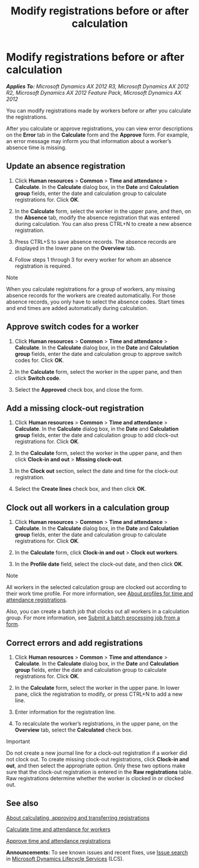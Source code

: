 ﻿---
title: Modify registrations before or after calculation
TOCTitle: Modify registrations before or after calculation
ms:assetid: fdf60b94-ce2d-44ba-a43e-cfa27e86d127
ms:mtpsurl: https://technet.microsoft.com/en-us/library/Aa573440(v=AX.60)
ms:contentKeyID: 43976733
ms.date: 04/18/2014
mtps_version: v=AX.60
f1_keywords:
- absence
- clock-out
- missing
- calculate
- edit
---

# Modify registrations before or after calculation 


_**Applies To:** Microsoft Dynamics AX 2012 R3, Microsoft Dynamics AX 2012 R2, Microsoft Dynamics AX 2012 Feature Pack, Microsoft Dynamics AX 2012_

You can modify registrations made by workers before or after you calculate the registrations.

After you calculate or approve registrations, you can view error descriptions on the **Error** tab in the **Calculate** form and the **Approve** form. For example, an error message may inform you that information about a worker’s absence time is missing.

## Update an absence registration

1.  Click **Human resources** \> **Common** \> **Time and attendance** \> **Calculate**. In the **Calculate** dialog box, in the **Date** and **Calculation group** fields, enter the date and calculation group to calculate registrations for. Click **OK**.

2.  In the **Calculate** form, select the worker in the upper pane, and then, on the **Absence** tab, modify the absence registration that was entered during calculation. You can also press CTRL+N to create a new absence registration.

3.  Press CTRL+S to save absence records. The absence records are displayed in the lower pane on the **Overview** tab.

4.  Follow steps 1 through 3 for every worker for whom an absence registration is required.


> [!NOTE]
> <P>When you calculate registrations for a group of workers, any missing absence records for the workers are created automatically. For those absence records, you only have to select the absence codes. Start times and end times are added automatically during calculation.</P>



## Approve switch codes for a worker

1.  Click **Human resources** \> **Common** \> **Time and attendance** \> **Calculate**. In the **Calculate** dialog box, in the **Date** and **Calculation group** fields, enter the date and calculation group to approve switch codes for. Click **OK**.

2.  In the **Calculate** form, select the worker in the upper pane, and then click **Switch code**.

3.  Select the **Approved** check box, and close the form.

## Add a missing clock-out registration

1.  Click **Human resources** \> **Common** \> **Time and attendance** \> **Calculate**. In the **Calculate** dialog box, in the **Date** and **Calculation group** fields, enter the date and calculation group to add clock-out registrations for. Click **OK**.

2.  In the **Calculate** form, select the worker in the upper pane, and then click **Clock-in and out** \> **Missing clock-out**.

3.  In the **Clock out** section, select the date and time for the clock-out registration.

4.  Select the **Create lines** check box, and then click **OK**.

## Clock out all workers in a calculation group

1.  Click **Human resources** \> **Common** \> **Time and attendance** \> **Calculate**. In the **Calculate** dialog box, in the **Date** and **Calculation group** fields, enter the date and calculation group to calculate registrations for. Click **OK**.

2.  In the **Calculate** form, click **Clock-in and out** \> **Clock out workers**.

3.  In the **Profile date** field, select the clock-out date, and then click **OK**.


> [!NOTE]
> <P>All workers in the selected calculation group are clocked out according to their work time profile. For more information, see <A href="about-profiles-for-time-and-attendance-registrations.md">About profiles for time and attendance registrations</A>.</P>
> <P>Also, you can create a batch job that clocks out all workers in a calculation group. For more information, see <A href="submit-a-batch-processing-job-from-a-form.md">Submit a batch processing job from a form</A>.</P>



## Correct errors and add registrations

1.  Click **Human resources** \> **Common** \> **Time and attendance** \> **Calculate**. In the **Calculate** dialog box, in the **Date** and **Calculation group** fields, enter the date and calculation group to calculate registrations for. Click **OK**.

2.  In the **Calculate** form, select the worker in the upper pane. In lower pane, click the registration to modify, or press CTRL+N to add a new line.

3.  Enter information for the registration line.

4.  To recalculate the worker’s registrations, in the upper pane, on the **Overview** tab, select the **Calculated** check box.


> [!IMPORTANT]
> <P>Do not create a new journal line for a clock-out registration if a worker did not clock out. To create missing clock-out registrations, click <STRONG>Clock-in and out</STRONG>, and then select the appropriate option. Only these two options make sure that the clock-out registration is entered in the <STRONG>Raw registrations</STRONG> table. Raw registrations determine whether the worker is clocked in or clocked out.</P>



## See also

[About calculating, approving and transferring registrations](about-calculating-approving-and-transferring-registrations.md)

[Calculate time and attendance for workers](calculate-time-and-attendance-for-workers.md)

[Approve time and attendance registrations](approve-time-and-attendance-registrations.md)

  
**Announcements:** To see known issues and recent fixes, use [Issue search](http://go.microsoft.com/fwlink/?linkid=389258) in [Microsoft Dynamics Lifecycle Services](http://go.microsoft.com/fwlink/?linkid=306505) (LCS).

